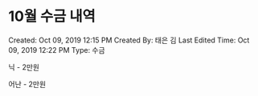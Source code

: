 # 10월 수금 내역

Created: Oct 09, 2019 12:15 PM
Created By: 태은 김
Last Edited Time: Oct 09, 2019 12:22 PM
Type: 수금

닉 - 2만원

어난 - 2만원